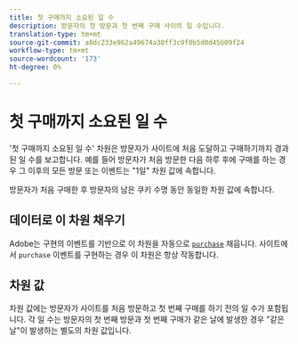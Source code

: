 ```yaml
---
title: 첫 구매까지 소요된 일 수
description: 방문자의 첫 방문과 첫 번째 구매 사이의 일 수입니다.
translation-type: tm+mt
source-git-commit: a8dc233e962a49674a30ff3c9f0b5d0d45b09f24
workflow-type: tm+mt
source-wordcount: '173'
ht-degree: 0%

---
```



# 첫 구매까지 소요된 일 수

&#39;첫 구매까지 소요된 일 수&#39; 차원은 방문자가 사이트에 처음 도달하고 구매하기까지 경과된 일 수를 보고합니다. 예를 들어 방문자가 처음 방문한 다음 하루 후에 구매를 하는 경우 그 이후의 모든 방문 또는 이벤트는 &quot;1일&quot; 차원 값에 속합니다.

방문자가 처음 구매한 후 방문자의 남은 쿠키 수명 동안 동일한 차원 값에 속합니다.

## 데이터로 이 차원 채우기

Adobe는 구현의 이벤트를 기반으로 이 차원을 자동으로 [`purchase`](/help/implement/vars/page-vars/events/event-purchase.md) 채웁니다. 사이트에서 `purchase` 이벤트를 구현하는 경우 이 차원은 항상 작동합니다.

## 차원 값

차원 값에는 방문자가 사이트를 처음 방문하고 첫 번째 구매를 하기 전의 일 수가 포함됩니다. 각 일 수는 방문자의 첫 번째 방문과 첫 번째 구매가 같은 날에 발생한 경우 &quot;같은 날&quot;이 발생하는 별도의 차원 값입니다.
